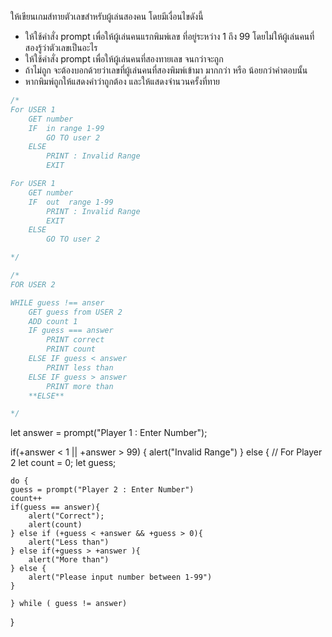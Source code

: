 ให้เขียนเกมส์ทายตัวเลขสำหรับผู้เล่นสองคน โดยมีเงื่อนไขดังนี้

- ให้ใช้คำสั่ง prompt เพื่อให้ผู้เล่นคนแรกพิมพ์เลข ที่อยู่ระหว่าง 1 ถึง 99 โดยไม่ให้ผู้เล่นคนที่สองรู้ว่าตัวเลขเป็นอะไร
- ให้ใช้คำสั่ง prompt เพื่อให้ผู้เล่นคนที่สองทายเลข จนกว่าจะถูก
- ถ้าไม่ถูก จะต้องบอกด้วยว่าเลขที่ผู้เล่นคนที่สองพิมพ์เข้ามา มากกว่า หรือ น้อยกว่าคำตอบนั้น
- หากพิมพ์ถูกให้แสดงคำว่าถูกต้อง และให้แสดงจำนวนครั้งที่ทาย


```js
/*
For USER 1 
    GET number 
    IF  in range 1-99
        GO TO user 2
    ELSE
        PRINT : Invalid Range
        EXIT

For USER 1 
    GET number 
    IF  out  range 1-99
        PRINT : Invalid Range
        EXIT
    ELSE
        GO TO user 2

*/


```
```js
/*
FOR USER 2 

WHILE guess !== anser
    GET guess from USER 2
    ADD count 1
    IF guess === answer 
        PRINT correct 
        PRINT count
    ELSE IF guess < answer
        PRINT less than 
    ELSE IF guess > answer
        PRINT more than 
    **ELSE**

*/

```
let answer = prompt("Player 1 : Enter Number");

if(+answer < 1 || +answer > 99) {
    alert("Invalid Range")
} else {
    // For Player 2
    let count = 0;
    let guess;
    
    do {
    guess = prompt("Player 2 : Enter Number")
    count++
    if(guess == answer){
        alert("Correct");
        alert(count)
    } else if (+guess < +answer && +guess > 0){
        alert("Less than")
    } else if(+guess > +answer ){
        alert("More than")
    } else {
        alert("Please input number between 1-99")
    }

    } while ( guess != answer)

}



